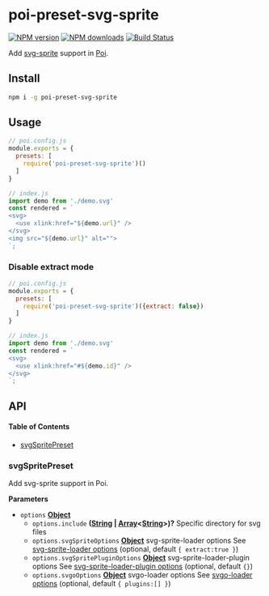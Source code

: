 # poi-preset-svg-sprite

[![NPM version](https://img.shields.io/npm/v/poi-preset-svg-sprite.svg?style=flat-square)](https://npmjs.com/package/poi-preset-svg-sprite)
[![NPM downloads](https://img.shields.io/npm/dm/poi-preset-svg-sprite.svg?style=flat-square)](https://npmjs.com/package/poi-preset-svg-sprite)
[![Build Status](https://img.shields.io/circleci/project/weirongxu/poi-preset-svg-sprite/master.svg?style=flat-square)](https://circleci.com/gh/weirongxu/poi-preset-svg-sprite)

Add [svg-sprite](https://github.com/kisenka/svg-sprite-loader) support in [Poi](https://github.com/egoist/poi).

## Install

```sh
npm i -g poi-preset-svg-sprite
```

## Usage

```javascript
// poi.config.js
module.exports = {
  presets: [
    require('poi-preset-svg-sprite')()
  ]
}

// index.js
import demo from './demo.svg'
const rendered = `
<svg>
  <use xlink:href="${demo.url}" />
</svg>
<img src="${demo.url}" alt="">
`;
```

### Disable extract mode

```javascript
// poi.config.js
module.exports = {
  presets: [
    require('poi-preset-svg-sprite')({extract: false})
  ]
}

// index.js
import demo from './demo.svg'
const rendered = `
<svg>
  <use xlink:href="#${demo.id}" />
</svg>
`;
```

## API

<!-- Generated by documentation.js. Update this documentation by updating the source code. -->

#### Table of Contents

-   [svgSpritePreset](#svgspritepreset)

### svgSpritePreset

Add svg-sprite support in Poi.

**Parameters**

-   `options` **[Object](https://developer.mozilla.org/docs/Web/JavaScript/Reference/Global_Objects/Object)** 
    -   `options.include` **([String](https://developer.mozilla.org/docs/Web/JavaScript/Reference/Global_Objects/String) \| [Array](https://developer.mozilla.org/docs/Web/JavaScript/Reference/Global_Objects/Array)&lt;[String](https://developer.mozilla.org/docs/Web/JavaScript/Reference/Global_Objects/String)>)?** Specific directory for svg files
    -   `options.svgSpriteOptions` **[Object](https://developer.mozilla.org/docs/Web/JavaScript/Reference/Global_Objects/Object)** svg-sprite-loader options
        See [svg-sprite-loader options](https://github.com/kisenka/svg-sprite-loader#configuration) (optional, default `{
        extract:true
        }`)
    -   `options.svgSpritePluginOptions` **[Object](https://developer.mozilla.org/docs/Web/JavaScript/Reference/Global_Objects/Object)** svg-sprite-loader-plugin options
        See [svg-sprite-loader-plugin options](https://github.com/kisenka/svg-sprite-loader#plain-sprite) (optional, default `{}`)
    -   `options.svgoOptions` **[Object](https://developer.mozilla.org/docs/Web/JavaScript/Reference/Global_Objects/Object)** svgo-loader options
        See [svgo-loader options](https://github.com/rpominov/svgo-loader#usage) (optional, default `{
        plugins:[]
        }`)
